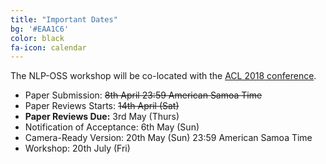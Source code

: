 ```yaml
---
title: "Important Dates"
bg: '#EAA1C6'
color: black
fa-icon: calendar
---
```


The NLP-OSS workshop will be co-located with the [ACL 2018 conference](http://acl2018.org/).

- Paper Submission: <!--<s>25th March (Sun)</s>--> <s>8th April 23:59 American Samoa Time</s>
- Paper Reviews Starts: <s>14th April (Sat)</s>
- **Paper Reviews Due:** 3rd May (Thurs)
- Notification of Acceptance: <!--<s>29th April</s>--> 6th May (Sun)
- Camera-Ready Version: <!--<s>13th May</s>--> 20th May (Sun) 23:59 American Samoa Time
- Workshop: 20th July  (Fri)
